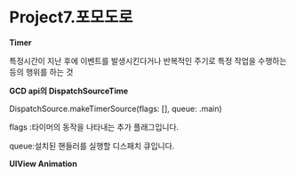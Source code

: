 # Project7.포모도로

**Timer**

특정시간이 지난 후에 이벤트를 발생시킨다거나 반복적인 주기로 특정 작업을 수행하는 등의 행위를 하는 것

**GCD api의 DispatchSourceTime**

DispatchSource.makeTimerSource(flags: [], queue: .main)

flags :타이머의 동작을 나타내는 추가 플래그입니다.

queue:설치된 핸들러를 실행할 디스패치 큐입니다.

**UIView Animation**
